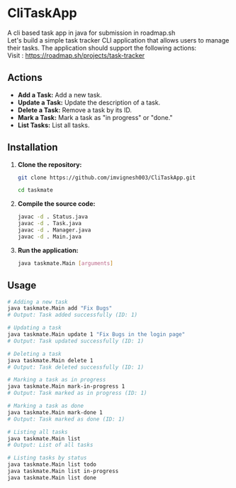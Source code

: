 # CliTaskApp

A cli based task app in java for submission in roadmap.sh  
Let's build a simple task tracker CLI application that allows users to manage their tasks. The application should support the following actions:  
Visit : https://roadmap.sh/projects/task-tracker

## Actions

- **Add a Task:** Add a new task.
- **Update a Task:** Update the description of a task.
- **Delete a Task:** Remove a task by its ID.
- **Mark a Task:** Mark a task as "in progress" or "done."
- **List Tasks:** List all tasks.

## Installation

1. **Clone the repository:**

   ```bash
   git clone https://github.com/imvignesh003/CliTaskApp.git
   ```
   
   ```bash
   cd taskmate

2. **Compile the source code:**
    ```bash
   javac -d . Status.java
   javac -d . Task.java 
   javac -d . Manager.java 
   javac -d . Main.java
   
   ```
3. **Run the application:**
    ```bash
   java taskmate.Main [arguments]
   ```
## Usage
```bash
# Adding a new task
java taskmate.Main add "Fix Bugs"
# Output: Task added successfully (ID: 1)

# Updating a task
java taskmate.Main update 1 "Fix Bugs in the login page"
# Output: Task updated successfully (ID: 1)

# Deleting a task
java taskmate.Main delete 1
# Output: Task deleted successfully (ID: 1)

# Marking a task as in progress
java taskmate.Main mark-in-progress 1
# Output: Task marked as in progress (ID: 1)

# Marking a task as done
java taskmate.Main mark-done 1
# Output: Task marked as done (ID: 1)

# Listing all tasks
java taskmate.Main list
# Output: List of all tasks

# Listing tasks by status
java taskmate.Main list todo
java taskmate.Main list in-progress
java taskmate.Main list done

```